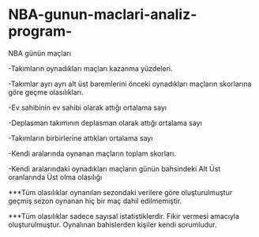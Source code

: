 # NBA-gunun-maclari-analiz-program-
NBA günün maçları

-Takımların oynadıkları maçları kazanma yüzdeleri.

-Takımlar ayrı ayrı alt üst baremlerini önceki oynadıkları maçların skorlarına göre geçme olasılıkları.

-Ev sahibinin ev sahibi olarak attığı ortalama sayı

-Deplasman takımının deplasman olarak attığı ortalama sayı

-Takımların birbirlerine attıkları ortalama sayı

-Kendi aralarında oynanan maçların toplam skorları.

-Kendi aralarındaki oynadıkları maçların günün bahsindeki Alt Üst oranlarında Üst olma olasılığı

***Tüm olasılıklar oynanılan sezondaki verilere göre oluşturulmuştur geçmiş sezon oynanan hiç bir maç dahil edilmemiştir.

***Tüm olasılıklar sadece sayısal istatistiklerdir. Fikir vermesi amacıyla oluşturulmuştur. Oynalınan bahislerden kişiler kendi sorumludur.
